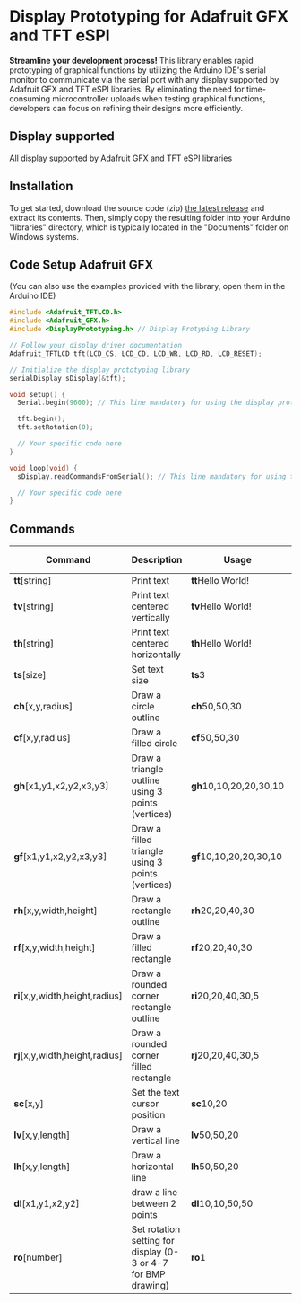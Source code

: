 # Display Prototyping for Adafruit GFX and TFT eSPI
**Streamline your development process!** This library enables rapid prototyping of graphical functions by utilizing the Arduino IDE's serial monitor to communicate via the serial port with any display supported by Adafruit GFX and TFT eSPI libraries. By eliminating the need for time-consuming microcontroller uploads when testing graphical functions, developers can focus on refining their designs more efficiently. 

## Display supported
All display supported by Adafruit GFX and TFT eSPI libraries

## Installation
To get started, download the source code (zip) [the latest release](https://github.com/thelastoutpostworkshop/DisplayPrototyping/releases/latest) and extract its contents. Then, simply copy the resulting folder into your Arduino "libraries" directory, which is typically located in the "Documents" folder on Windows systems.

## Code Setup Adafruit GFX
(You can also use the examples provided with the library, open them in the Arduino IDE)

```c
#include <Adafruit_TFTLCD.h> 
#include <Adafruit_GFX.h>    
#include <DisplayPrototyping.h> // Display Protyping Library

// Follow your display driver documentation
Adafruit_TFTLCD tft(LCD_CS, LCD_CD, LCD_WR, LCD_RD, LCD_RESET);

// Initialize the display prototyping library
serialDisplay sDisplay(&tft);

void setup() {
  Serial.begin(9600); // This line mandatory for using the display prototyping library

  tft.begin();
  tft.setRotation(0);

  // Your specific code here
}

void loop(void) {
  sDisplay.readCommandsFromSerial(); // This line mandatory for using the display prototyping library

  // Your specific code here
}
```

## Commands

| Command | Description | Usage | Adafruit GFX | TFT_eSPI |
|---------|-------------|-------|--------------|------|
| **tt**[string]| Print text | **tt**Hello World! | ✓  | ✓  |
| **tv**[string]| Print text centered vertically | **tv**Hello World! | ✓  | ✓  |
| **th**[string]| Print text centered horizontally | **th**Hello World! | ✓  | ✓  |
| **ts**[size] | Set text size | **ts**3 | ✓ | ✓ |
| **ch**[x,y,radius] | Draw a circle outline | **ch**50,50,30 | ✓ | ✓ |
| **cf**[x,y,radius] | Draw a filled circle | **cf**50,50,30 | ✓ | ✓ |
| **gh**[x1,y1,x2,y2,x3,y3] | Draw a triangle outline using 3 points (vertices) | **gh**10,10,20,20,30,10 | ✓ | ✓ |
| **gf**[x1,y1,x2,y2,x3,y3] | Draw a filled triangle using 3 points (vertices)| **gf**10,10,20,20,30,10 | ✓ | ✓ |
| **rh**[x,y,width,height] | Draw a rectangle outline | **rh**20,20,40,30 | ✓ | ✓ |
| **rf**[x,y,width,height] | Draw a filled rectangle | **rf**20,20,40,30 | ✓ | ✓ |
| **ri**[x,y,width,height,radius] | Draw a rounded corner rectangle outline | **ri**20,20,40,30,5 | ✓ | ✓ |
| **rj**[x,y,width,height,radius] | Draw a rounded corner filled rectangle | **rj**20,20,40,30,5 | ✓ | ✓ |
| **sc**[x,y] | Set the text cursor position | **sc**10,20 | ✓ | ✓ |
| **lv**[x,y,length] | Draw a vertical line | **lv**50,50,20 | ✓ | ✓ |
| **lh**[x,y,length] | Draw a horizontal line | **lh**50,50,20 | ✓ | ✓ |
| **dl**[x1,y1,x2,y2] | draw a line between 2 points | **dl**10,10,50,50 | ✓ | ✓ |
| **ro**[number] | Set rotation setting for display (0-3 or 4-7 for BMP drawing) | **ro**1 | ✓ | ✗ |


